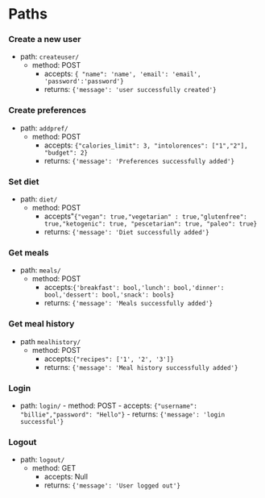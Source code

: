 # Paths 

### Create a new user
- path: `createuser/`
    - method: POST
        - accepts: `{ "name": 'name', 'email': 'email', 'password':'password'}`
        - returns: `{'message': 'user successfully created'}`
### Create preferences
- path: `addpref/`
    - method: POST
        - accepts: `{"calories_limit": 3, "intolorences": ["1","2"], "budget": 2}`
        - returns: `{'message': 'Preferences successfully added'}`
### Set diet
- path: `diet/`
    - method: POST
        - accepts"`{"vegan": true,"vegetarian" : true,"glutenfree": true,"ketogenic": true, "pescetarian": true, "paleo": true}`
        - returns: `{'message': 'Diet successfully added'}`
### Get meals
- path: `meals/`
    - method: POST
        - accepts:`{'breakfast': bool,'lunch': bool,'dinner': bool,'dessert': bool,'snack': bools}`
        - returns: `{'message': 'Meals successfully added'}`

### Get meal history
- path `mealhistory/`
    - method: POST
        - accepts:`{"recipes": ['1', '2', '3']}`
        - returns: `{'message': 'Meal history successfully added'}`


<!-- to get back from meal history
     [   {date: "date", recipes: {
        breakfast: [{id:"", title: "", fave:""}], 
        lunch: [{id:"", title: "", fave:""}], 
        dinner: [{id:"", title: "", fave:""}], 
        dessert: [{id:"", title: "", fave:""}], 
        snacks: [{id:"", title: "fgdfgfd", fave:""}]}}, dateObj2, dateObj3
    ] -->
### Login
- path: `login/`
        - method: POST
            - accepts: `{"username": "billie","password": "Hello"}`
            - returns: `{'message': 'login successful'}`
### Logout
- path: `logout/`
    - method: GET
        - accepts: Null
        - returns: `{'message': 'User logged out'}`